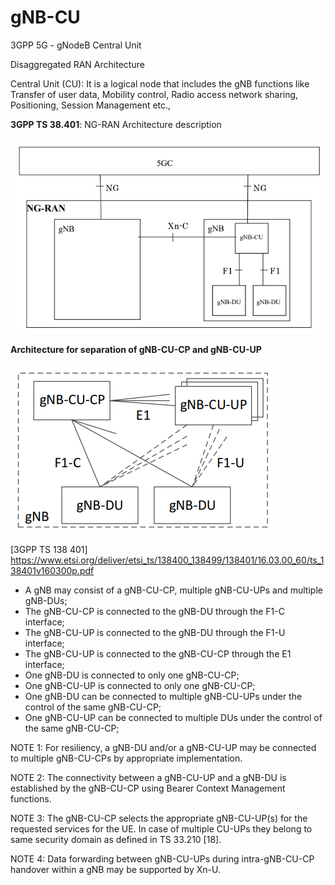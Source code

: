 # gNB-CU
3GPP 5G - gNodeB Central Unit

Disaggregated RAN Architecture

Central Unit (CU): It is a logical node that includes the gNB functions like Transfer of user data, Mobility control, Radio access network sharing, Positioning, Session Management etc.,

**3GPP TS 38.401**:  NG-RAN Architecture description

![plot](https://github.com/Anil79/gNB-CU/blob/main/ng_ran_architecture.png)

**Architecture for separation of gNB-CU-CP and gNB-CU-UP**

![plot](https://github.com/Anil79/gNB-CU/blob/main/gnb_cu.png)

[3GPP TS 138 401]
https://www.etsi.org/deliver/etsi_ts/138400_138499/138401/16.03.00_60/ts_138401v160300p.pdf

- A gNB may consist of a gNB-CU-CP, multiple gNB-CU-UPs and multiple gNB-DUs; 
- The gNB-CU-CP is connected to the gNB-DU through the F1-C interface; 
- The gNB-CU-UP is connected to the gNB-DU through the F1-U interface; 
- The gNB-CU-UP is connected to the gNB-CU-CP through the E1 interface; 
- One gNB-DU is connected to only one gNB-CU-CP; 
- One gNB-CU-UP is connected to only one gNB-CU-CP; 
- One gNB-DU can be connected to multiple gNB-CU-UPs under the control of the same gNB-CU-CP; 
- One gNB-CU-UP can be connected to multiple DUs under the control of the same gNB-CU-CP; 

NOTE 1: For resiliency, a gNB-DU and/or a gNB-CU-UP may be connected to multiple gNB-CU-CPs by appropriate implementation. 

NOTE 2: The connectivity between a gNB-CU-UP and a gNB-DU is established by the gNB-CU-CP using Bearer Context Management functions. 

NOTE 3: The gNB-CU-CP selects the appropriate gNB-CU-UP(s) for the requested services for the UE. In case of multiple CU-UPs they belong to same security domain as defined in TS 33.210 [18]. 

NOTE 4: Data forwarding between gNB-CU-UPs during intra-gNB-CU-CP handover within a gNB may be supported by Xn-U.











